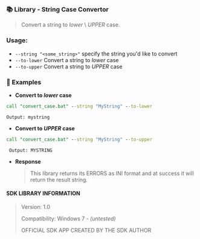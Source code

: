 ### 📚 Library - String Case Convertor

> Convert a string to _lower_ \ _UPPER_ case.

### Usage:
- `--string "<some_string>"` specify the string you'd like to convert
- `--to-lower` Convert a string to _lower_ case
- `--to-upper` Convert a string to _UPPER_ case

### 🔧 Examples

- **Convert to _lower_ case**

```bat
call "convert_case.bat" --string "MyString" --to-lower
```

    Output: mystring

- **Convert to _UPPER_ case**

```bat
call "convert_case.bat" --string "MyString" --to-upper
```

     Output: MYSTRING

- **Response**

    > This library returns its ERRORS as INI format and at success it will return the result string.

#### SDK LIBRARY INFORMATION
> Version: 1.0
>
> Compatibility: Windows 7 - _(untested)_
>
> OFFICIAL SDK APP CREATED BY THE SDK AUTHOR

